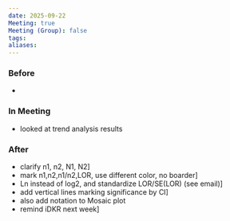 ```yaml
---
date: 2025-09-22
Meeting: true
Meeting (Group): false
tags: 
aliases:
---
```


### Before
- 

### In Meeting
- looked at trend analysis results

### After
- clarify n1, n2, N1, N2]
- mark n1,n2,n1/n2,LOR, use different color, no boarder]
- Ln instead of log2, and standardize LOR/SE(LOR) (see email)]
- add vertical lines marking significance by CI]
- also add notation to Mosaic plot
- remind iDKR next week]